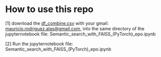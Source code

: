 # How to use this repo

[1] download the [df_combine.csv](https://drive.google.com/file/d/1V8J-fjATY7FLwAwjw3kAZgiFjJmspM-a/view?usp=drive_link) with your gmail: mauricio.rodriguez.alas@gmail.com, into the same directory of the jupyternotebook file: Semantic_search_with_FAISS_(PyTorch)_epo.ipynb

[2] Run the jupyternotebook file: Semantic_search_with_FAISS_(PyTorch)_epo.ipynb


